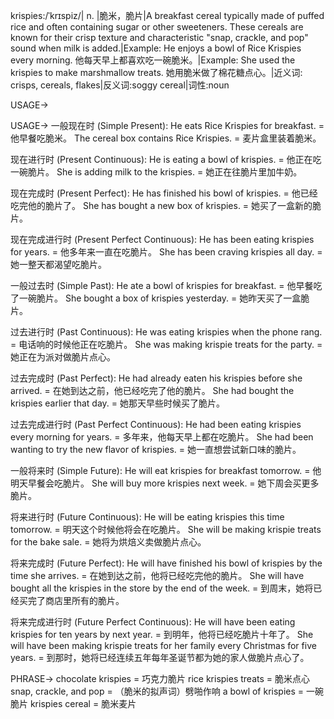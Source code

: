 krispies:/ˈkrɪspiz/| n. |脆米，脆片|A breakfast cereal typically made of puffed rice and often containing sugar or other sweeteners.  These cereals are known for their crisp texture and characteristic "snap, crackle, and pop" sound when milk is added.|Example: He enjoys a bowl of Rice Krispies every morning. 他每天早上都喜欢吃一碗脆米。|Example: She used the krispies to make marshmallow treats. 她用脆米做了棉花糖点心。|近义词: crisps, cereals, flakes|反义词:soggy cereal|词性:noun


USAGE->

USAGE->
一般现在时 (Simple Present):
He eats Rice Krispies for breakfast. = 他早餐吃脆米。
The cereal box contains Rice Krispies. = 麦片盒里装着脆米。

现在进行时 (Present Continuous):
He is eating a bowl of krispies. = 他正在吃一碗脆片。
She is adding milk to the krispies. = 她正在往脆片里加牛奶。

现在完成时 (Present Perfect):
He has finished his bowl of krispies. = 他已经吃完他的脆片了。
She has bought a new box of krispies. = 她买了一盒新的脆片。

现在完成进行时 (Present Perfect Continuous):
He has been eating krispies for years. = 他多年来一直在吃脆片。
She has been craving krispies all day. = 她一整天都渴望吃脆片。


一般过去时 (Simple Past):
He ate a bowl of krispies for breakfast. = 他早餐吃了一碗脆片。
She bought a box of krispies yesterday. = 她昨天买了一盒脆片。


过去进行时 (Past Continuous):
He was eating krispies when the phone rang. = 电话响的时候他正在吃脆片。
She was making krispie treats for the party. = 她正在为派对做脆片点心。


过去完成时 (Past Perfect):
He had already eaten his krispies before she arrived. = 在她到达之前，他已经吃完了他的脆片。
She had bought the krispies earlier that day. = 她那天早些时候买了脆片。


过去完成进行时 (Past Perfect Continuous):
He had been eating krispies every morning for years. = 多年来，他每天早上都在吃脆片。
She had been wanting to try the new flavor of krispies. = 她一直想尝试新口味的脆片。



一般将来时 (Simple Future):
He will eat krispies for breakfast tomorrow. = 他明天早餐会吃脆片。
She will buy more krispies next week. = 她下周会买更多脆片。


将来进行时 (Future Continuous):
He will be eating krispies this time tomorrow. = 明天这个时候他将会在吃脆片。
She will be making krispie treats for the bake sale. = 她将为烘焙义卖做脆片点心。


将来完成时 (Future Perfect):
He will have finished his bowl of krispies by the time she arrives. = 在她到达之前，他将已经吃完他的脆片。
She will have bought all the krispies in the store by the end of the week. = 到周末，她将已经买完了商店里所有的脆片。


将来完成进行时 (Future Perfect Continuous):
He will have been eating krispies for ten years by next year. = 到明年，他将已经吃脆片十年了。
She will have been making krispie treats for her family every Christmas for five years. = 到那时，她将已经连续五年每年圣诞节都为她的家人做脆片点心了。


PHRASE->
chocolate krispies = 巧克力脆片
rice krispies treats = 脆米点心
snap, crackle, and pop = （脆米的拟声词）劈啪作响
a bowl of krispies = 一碗脆片
krispies cereal = 脆米麦片
